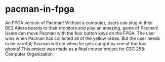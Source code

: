 # pacman-in-fpga
An FPGA version of Pacman! Without a computer, users can plug in their DE2 Altera boards to their monitors and play an amazing, game of Pacman! Users can move Pacman with the four button keys on the FPGA. The user wins when Pacman has collected all of the yellow orbes. But the user needs to be careful; Pacman will die when he gets caught by one of the four ghosts! This project was made as a final course project for CSC 258: Computer Organization
